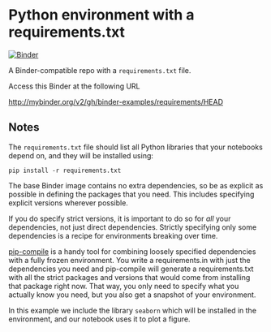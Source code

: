 # Python environment with a requirements.txt

[![Binder](https://mybinder.org/badge_logo.svg)](https://mybinder.org/v2/gh/imrankhan441/python_binder_requirements_environment/tree/main/HEAD)

A Binder-compatible repo with a `requirements.txt` file.

Access this Binder at the following URL

http://mybinder.org/v2/gh/binder-examples/requirements/HEAD

## Notes
The `requirements.txt` file should list all Python libraries that your notebooks
depend on, and they will be installed using:

```
pip install -r requirements.txt
```

The base Binder image contains no extra dependencies, so be as
explicit as possible in defining the packages that you need. This includes
specifying explicit versions wherever possible.

If you do specify strict versions, it is important to do so for *all*
your dependencies, not just direct dependencies.
Strictly specifying only some dependencies is a recipe for environments
breaking over time.

[pip-compile](https://github.com/jazzband/pip-tools/) is a handy
tool for combining loosely specified dependencies with a fully frozen environment.
You write a requirements.in with just the dependencies you need
and pip-compile will generate a requirements.txt with all the strict packages and versions that would come from installing that package right now.
That way, you only need to specify what you actually know you need,
but you also get a snapshot of your environment.

In this example we include the library `seaborn` which will be installed in
the environment, and our notebook uses it to plot a figure.
